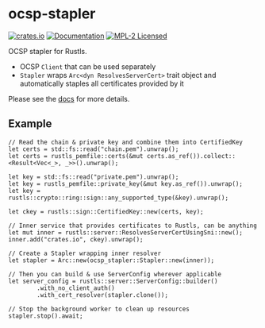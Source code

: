 # ocsp-stapler

[![crates.io](https://img.shields.io/crates/v/ocsp-stapler.svg)](https://crates.io/crates/ocsp-stapler)
[![Documentation](https://docs.rs/ocsp-stapler/badge.svg)](https://docs.rs/ocsp-stapler)
[![MPL-2 Licensed](https://img.shields.io/crates/l/ocsp-stapler.svg)](./LICENSE)

OCSP stapler for Rustls.

- OCSP `Client` that can be used separately
- `Stapler` wraps `Arc<dyn ResolvesServerCert>` trait object and automatically staples all certificates provided by it

Please see the [docs](https://docs.rs/ocsp-stapler) for more details.

## Example

```rust,ignore
// Read the chain & private key and combine them into CertifiedKey
let certs = std::fs::read("chain.pem").unwrap();
let certs = rustls_pemfile::certs(&mut certs.as_ref()).collect::<Result<Vec<_>, _>>().unwrap();

let key = std::fs::read("private.pem").unwrap();
let key = rustls_pemfile::private_key(&mut key.as_ref()).unwrap();
let key = rustls::crypto::ring::sign::any_supported_type(&key).unwrap();

let ckey = rustls::sign::CertifiedKey::new(certs, key);

// Inner service that provides certificates to Rustls, can be anything
let mut inner = rustls::server::ResolvesServerCertUsingSni::new();
inner.add("crates.io", ckey).unwrap();

// Create a Stapler wrapping inner resolver
let stapler = Arc::new(ocsp_stapler::Stapler::new(inner));

// Then you can build & use ServerConfig wherever applicable
let server_config = rustls::server::ServerConfig::builder()
        .with_no_client_auth()
        .with_cert_resolver(stapler.clone());

// Stop the background worker to clean up resources
stapler.stop().await;
```
